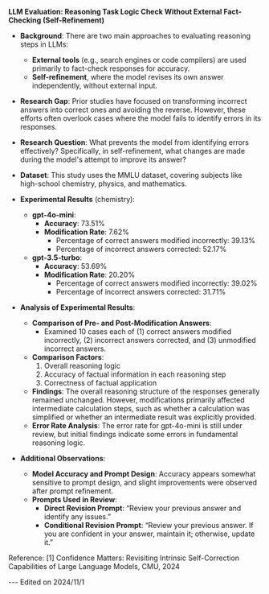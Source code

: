 **LLM Evaluation: Reasoning Task Logic Check Without External Fact-Checking (Self-Refinement)**

* **Background**: There are two main approaches to evaluating reasoning steps in LLMs:
  * **External tools** (e.g., search engines or code compilers) are used primarily to fact-check responses for accuracy.
  * **Self-refinement**, where the model revises its own answer independently, without external input.

* **Research Gap**: Prior studies have focused on transforming incorrect answers into correct ones and avoiding the reverse. However, these efforts often overlook cases where the model fails to identify errors in its responses.

* **Research Question**: What prevents the model from identifying errors effectively? Specifically, in self-refinement, what changes are made during the model's attempt to improve its answer?

* **Dataset**: This study uses the MMLU dataset, covering subjects like high-school chemistry, physics, and mathematics.

* **Experimental Results** (chemistry):
  * **gpt-4o-mini**:
    - **Accuracy**: 73.51%
    - **Modification Rate**: 7.62%
      - Percentage of correct answers modified incorrectly: 39.13%
      - Percentage of incorrect answers corrected: 52.17%
  * **gpt-3.5-turbo**:
    - **Accuracy**: 53.69%
    - **Modification Rate**: 20.20%
      - Percentage of correct answers modified incorrectly: 39.02%
      - Percentage of incorrect answers corrected: 31.71%

* **Analysis of Experimental Results**:
  * **Comparison of Pre- and Post-Modification Answers**:
    - Examined 10 cases each of (1) correct answers modified incorrectly, (2) incorrect answers corrected, and (3) unmodified incorrect answers.
  * **Comparison Factors**:
    1. Overall reasoning logic
    2. Accuracy of factual information in each reasoning step
    3. Correctness of factual application
  * **Findings**: The overall reasoning structure of the responses generally remained unchanged. However, modifications primarily affected intermediate calculation steps, such as whether a calculation was simplified or whether an intermediate result was explicitly provided.
  * **Error Rate Analysis**: The error rate for gpt-4o-mini is still under review, but initial findings indicate some errors in fundamental reasoning logic.

* **Additional Observations**:
  * **Model Accuracy and Prompt Design**: Accuracy appears somewhat sensitive to prompt design, and slight improvements were observed after prompt refinement.
  * **Prompts Used in Review**:
    - **Direct Revision Prompt**: “Review your previous answer and identify any issues.”
    - **Conditional Revision Prompt**: “Review your previous answer. If you are confident in your answer, maintain it; otherwise, update it.”

Reference: [1] Confidence Matters: Revisiting Intrinsic Self-Correction Capabilities of Large Language Models, CMU, 2024


--- Edited on 2024/11/1